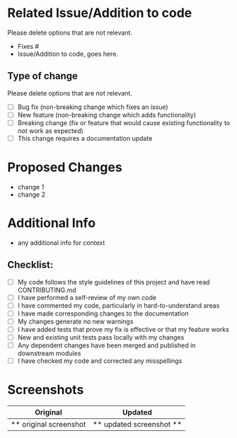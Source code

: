 # Related Issue/Addition to code
Please delete options that are not relevant.

- Fixes #
- Issue/Addition to code, goes here.

## Type of change

Please delete options that are not relevant.

- [ ] Bug fix (non-breaking change which fixes an issue)
- [ ] New feature (non-breaking change which adds functionality)
- [ ] Breaking change (fix or feature that would cause existing functionality to not work as expected)
- [ ] This change requires a documentation update

# Proposed Changes
- change 1
- change 2

# Additional Info
- any additional info for context

## Checklist:

- [ ] My code follows the style guidelines of this project and have read CONTRIBUTING.md
- [ ] I have performed a self-review of my own code
- [ ] I have commented my code, particularly in hard-to-understand areas
- [ ] I have made corresponding changes to the documentation
- [ ] My changes generate no new warnings
- [ ] I have added tests that prove my fix is effective or that my feature works
- [ ] New and existing unit tests pass locally with my changes
- [ ] Any dependent changes have been merged and published in downstream modules
- [ ] I have checked my code and corrected any misspellings

# Screenshots

Original | Updated
:----------------------:|:-----------:
** original screenshot  | ** updated screenshot **
